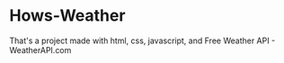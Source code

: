 # Hows-Weather
That's a project made with html, css, javascript, and Free Weather API - WeatherAPI.com
